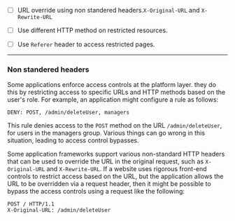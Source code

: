 - [ ] URL override using non standered headers.`X-Original-URL` and `X-Rewrite-URL`
- [ ] Use different HTTP method on restricted resources.
- [ ] Use `Referer` header to access restricted pages.


---
### Non standered headers
Some applications enforce access controls at the platform layer. they do this by restricting access to specific URLs and HTTP methods based on the user's role. For example, an application might configure a rule as follows:

`DENY: POST, /admin/deleteUser, managers`

This rule denies access to the `POST` method on the URL `/admin/deleteUser`, for users in the managers group. Various things can go wrong in this situation, leading to access control bypasses.

Some application frameworks support various non-standard HTTP headers that can be used to override the URL in the original request, such as `X-Original-URL` and `X-Rewrite-URL`. If a website uses rigorous front-end controls to restrict access based on the URL, but the application allows the URL to be overridden via a request header, then it might be possible to bypass the access controls using a request like the following:

```http
POST / HTTP/1.1 
X-Original-URL: /admin/deleteUser
```